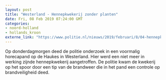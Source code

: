 ```yaml
---
layout: post
title: "Westerland - Hennepkwekerij zonder planten"
date: Fri, 08 Feb 2019 07:24:00 GMT
categories: 
- noord-holland 
- hollands_kroon 
externe_link: "https://www.politie.nl/nieuws/2019/februari/8/04-hennepkwekerij-zonder-planten.html"
---
```


Op donderdagmorgen deed de politie onderzoek in een voormalig horecapand op de Haukes in Westerland. Hier werd een niet meer in werking zijnde hennepkwekerij aangetroffen. De politie kwam de kwekerij op het spoor door een tip van de brandweer die in het pand een controle op brandveiligheid deed.
